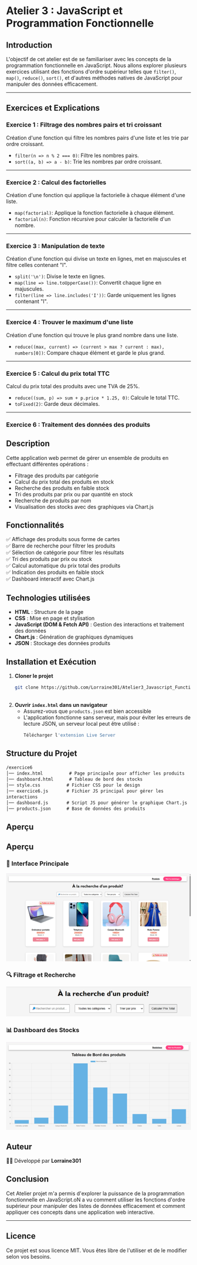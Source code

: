 # Atelier 3 : JavaScript et Programmation Fonctionnelle

## Introduction

L'objectif de cet atelier est de se familiariser avec les concepts de la programmation fonctionnelle en JavaScript. Nous allons explorer plusieurs exercices utilisant des fonctions d'ordre supérieur telles que `filter()`, `map()`, `reduce()`, `sort()`, et d'autres méthodes natives de JavaScript pour manipuler des données efficacement.

---

## Exercices et Explications

### Exercice 1 : Filtrage des nombres pairs et tri croissant

Création d'une fonction qui filtre les nombres pairs d'une liste et les trie par ordre croissant.

- `filter(n => n % 2 === 0)`: Filtre les nombres pairs.
- `sort((a, b) => a - b)`: Trie les nombres par ordre croissant.

---

### Exercice 2 : Calcul des factorielles
Création d'une fonction qui applique la factorielle à chaque élément d'une liste.

- `map(factorial)`: Applique la fonction factorielle à chaque élément.
- `factorial(n)`: Fonction récursive pour calculer la factorielle d'un nombre.

---

### Exercice 3 : Manipulation de texte

Création d'une fonction qui divise un texte en lignes, met en majuscules et filtre celles contenant "I".

- `split('\n')`: Divise le texte en lignes.
- `map(line => line.toUpperCase())`: Convertit chaque ligne en majuscules.
- `filter(line => line.includes('I'))`: Garde uniquement les lignes contenant "I".

---

### Exercice 4 : Trouver le maximum d'une liste


Création  d'une fonction qui trouve le plus grand nombre dans une liste.
- `reduce((max, current) => (current > max ? current : max), numbers[0])`: Compare chaque élément et garde le plus grand.

---

### Exercice 5 : Calcul du prix total TTC

Calcul du prix total des produits avec une TVA de 25%.

- `reduce((sum, p) => sum + p.price * 1.25, 0)`: Calcule le total TTC.
- `toFixed(2)`: Garde deux décimales.

---

### Exercice 6 : Traitement des données des produits

## Description  
Cette application web permet de gérer un ensemble de produits en effectuant différentes opérations :  
- Filtrage des produits par catégorie  
- Calcul du prix total des produits en stock  
- Recherche des produits en faible stock  
- Tri des produits par prix ou par quantité en stock  
- Recherche de produits par nom  
- Visualisation des stocks avec des graphiques via Chart.js  

## Fonctionnalités  
✅ Affichage des produits sous forme de cartes  
✅ Barre de recherche pour filtrer les produits  
✅ Sélection de catégorie pour filtrer les résultats  
✅ Tri des produits par prix ou stock  
✅ Calcul automatique du prix total des produits  
✅ Indication des produits en faible stock  
✅ Dashboard interactif avec Chart.js  

## Technologies utilisées  
- **HTML** : Structure de la page  
- **CSS** : Mise en page et stylisation  
- **JavaScript (DOM & Fetch API)** : Gestion des interactions et traitement des données  
- **Chart.js** : Génération de graphiques dynamiques  
- **JSON** : Stockage des données produits  

## Installation et Exécution  
1. **Cloner le projet**  
   ```bash
   git clone https://github.com/Lorraine301/Atelier3_Javascript_Functional_Programming.git
  
   ```
2. **Ouvrir `index.html` dans un navigateur**  
   - Assurez-vous que `products.json` est bien accessible  
   - L'application fonctionne sans serveur, mais pour éviter les erreurs de lecture JSON, un serveur local peut être utilisé :  
     ```bash
     Télécharger l'extension Live Server
     ```

## Structure du Projet  
```
/exercice6
│── index.html          # Page principale pour afficher les produits
│── dashboard.html      # Tableau de bord des stocks
│── style.css          # Fichier CSS pour le design
│── exercice6.js       # Fichier JS principal pour gérer les interactions
│── dashboard.js       # Script JS pour générer le graphique Chart.js
│── products.json      # Base de données des produits
```

## Aperçu  
## Aperçu  
### 🎯 Interface Principale  
![Interface Principale](images/interface_principale.png)  

### 🔍 Filtrage et Recherche  
![Filtrage](images/filtrage_et_recherche.png)  

### 📊 Dashboard des Stocks  
![Dashboard](images/dashboard_des_stocks.png)    

## Auteur  
👨‍💻 Développé par **Lorraine301**  




## Conclusion

Cet Atelier projet m'a permis d'explorer la puissance de la programmation fonctionnelle en JavaScript.oN a vu comment utiliser les fonctions d'ordre supérieur pour manipuler des listes de données efficacement et comment appliquer ces concepts dans une application web interactive.

---

## Licence

Ce projet est sous licence MIT. Vous êtes libre de l'utiliser et de le modifier selon vos besoins.



